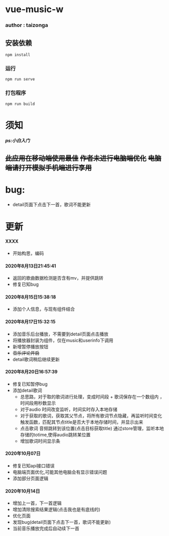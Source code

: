 # vue-music-w 
### author : taizonga

## 安装依赖
```
npm install
```

### 运行
```
npm run serve
```

### 打包程序
```
npm run build
```

# 须知  
##### ps:小白入门
~~此应用在移动端使用最佳~~
~~作者未进行电脑端优化~~
~~电脑端请打开模拟手机端进行享用~~
--
# bug: 
- detail页面下点击下一首，歌词不能更新

# 更新
#### XXXX
- 开始构思，编码
 
#### 2020年8月13日21:45:41  
- 返回的歌曲数据检测是否含有mv，并提供跳转
- 修复已知bug

#### 2020年8月15日15:38:18  
- 添加个人信息，与现有组件结合

#### 2020年8月17日15:32:15 
- 添加音乐后台播放，不需要到detail页面点击播放 
- 将播放器封装为组件，仅在music和userinfo下调用
- 新增暂停播放按钮 
- ~~音乐评论开启~~
- detail歌词稍后继续更新

#### 2020年8月20日16:57:39
- 修复已知暂停bug
- 添加detail歌词
  * 总思路，对于取的歌词进行处理，变成时间段 + 歌词保存在一个数组内  ，时间段用秒数显示
  * 对于audio 时间改变监听，时间实时存入本地存储
  * 对于获取的歌词，获取其父节点，将所有歌词节点隐藏，再监听时间变化触发函数，匹配其节点title是否大于本地存储时间，并显示出来
  * 点击歌词 音频跳转到该位置(点击目标获取title) 通过store管理，监听本地存储的totime,使得audio跳转某位置
  * 增加歌词时间显示条

#### 2020年10月07日
- 修复已知api接口错误
- 电脑端页面优化,可能其他电脑会有显示错误问题
- 添加部分页面逻辑

#### 2020年10月14日
- 增加上一首，下一首逻辑
- 增加清除搜索结果逻辑(点击我也是有底线的)
- 优化页面
- 发现bug(detail页面下点击下一首，歌词不能更新)
- 当前音乐播放完成后自动续下一首
